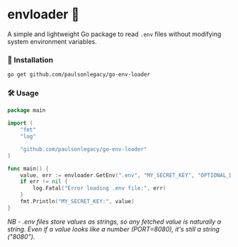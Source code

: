 # envloader 📂

A simple and lightweight Go package to read `.env` files without modifying system environment variables.

### 🚀 Installation
```sh
go get github.com/paulsonlegacy/go-env-loader
```

### 🛠 Usage

```go
package main

import (
	"fmt"
	"log"

	"github.com/paulsonlegacy/go-env-loader"
)

func main() {
	value, err := envloader.GetEnv(".env", "MY_SECRET_KEY", "OPTIONAL_DEFAULT_VALUE")
	if err != nil {
		log.Fatal("Error loading .env file:", err)
	}
	fmt.Println("MY_SECRET_KEY:", value)
}
```

*NB - .env files store values as strings, so any fetched value is naturally a string. Even if a value looks like a number (PORT=8080), it's still a string ("8080").*